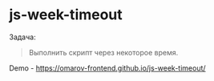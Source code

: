 # js-week-timeout

Задача:
> Выполнить скрипт через некоторое время.

Demo - https://omarov-frontend.github.io/js-week-timeout/
